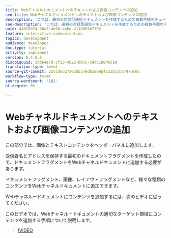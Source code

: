 ```yaml
---
title: Webチャネルドキュメントへのテキストおよび画像コンテンツの追加
seo-title: Webチャネルドキュメントへのテキストおよび画像コンテンツの追加
description: 'これは、最初の対話型通信ドキュメントを作成するための複数手順のチュートリアルのパート7です。 この部分では、画像とテキストコンテンツをヘッダーパネルに追加します。 '
seo-description: 'これは、最初の対話型通信ドキュメントを作成するための複数手順のチュートリアルのパート7です。 この部分では、画像とテキストコンテンツをヘッダーパネルに追加します。 '
uuid: 440f8b74-3be7-4e58-a46e-4110065b7705
feature: interactive-communication
topics: development
audience: developer
doc-type: tutorial
activity: implement
version: 6.4,6.5
discoiquuid: 3dd64e7d-3f13-4022-bb75-c9dc1884bc19
translation-type: tm+mt
source-git-commit: 22ccd6627a035b37edb180eb4633bc3b57470c0c
workflow-type: tm+mt
source-wordcount: '181'
ht-degree: 0%

---
```



# Webチャネルドキュメントへのテキストおよび画像コンテンツの追加

この部分では、画像とテキストコンテンツをヘッダーパネルに追加します。

受信者名とアドレスを保持する最初のドキュメントフラグメントを作成したので、ドキュメントフラグメントをWebチャネルドキュメントに追加する必要があります。

ドキュメントフラグメント、画像、レイアウトフラグメントなど、様々な種類のコンテンツをWebチャネルドキュメントに追加できます。

Webチャネルードキュメントにコンテンツを追加するには、次のビデオに従ってください。

このビデオでは、Webチャネルードキュメントの適切なターゲット領域にコンテンツを追加する手順について説明します。

>[!VIDEO](https://video.tv.adobe.com/v/22359/?quality=9&learn=on)

